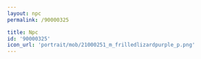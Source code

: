 ```yaml
---
layout: npc
permalink: /90000325

title: Npc
id: '90000325'
icon_url: 'portrait/mob/21000251_m_frilledlizardpurple_p.png'
---
```


